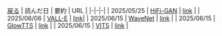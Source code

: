 [戻る](../README.md)
| 読んだ日 | 要約 | URL |
|-|-|-|
| 2025/05/25 | [HiFi-GAN](src/HiFi-GAN.md) | [link](https://arxiv.org/pdf/2010.05646) |
| 2025/06/06 | [VALL-E](src/VALL-E.md) | [link](https://ieeexplore.ieee.org/stamp/stamp.jsp?tp=&arnumber=10842513)|
| 2025/06/15 | [WaveNet](src/WaveNet.md) | [link](https://arxiv.org/pdf/1609.03499) |
| 2025/06/15 | [GlowTTS](src/GlowTTS.md) | [link](https://arxiv.org/pdf/2005.11129) |
| 2025/06/15 | [VITS](src/VITS.md) | [link](https://arxiv.org/pdf/2106.06103) |
